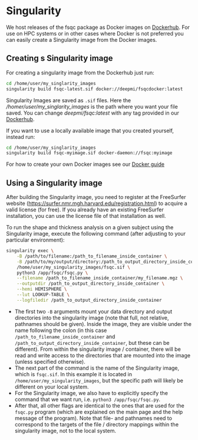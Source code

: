 # Singularity

We host releases of the fsqc package as Docker images on [Dockerhub](https://hub.docker.com/r/deepmi/fsqcdocker/tags). For use on HPC systems or in other cases where Docker is not preferred you can easily create a Singularity image from the Docker images. 

## Creating s Singularity image
For creating a singularity image from the Dockerhub just run: 

```bash
cd /home/user/my_singlarity_images
singularity build fsqc-latest.sif docker://deepmi/fsqcdocker:latest
```

Singularity Images are saved as `.sif` files. Here the _/homer/user/my_singlarity_images_ is the path where you want your file saved. You can change _deepmi/fsqc:latest_ with any tag provided in our [Dockerhub](https://hub.docker.com/r/deepmi/fsqcdocker/tags).

If you want to use a locally available image that you created yourself, instead run:

```bash
cd /home/user/my_singlarity_images
singularity build fsqc-myimage.sif docker-daemon://fsqc:myimage
```

For how to create your own Docker images see our [Docker guide](../docker/Docker.md)

## Using a Singularity image

After building the Singularity image, you need to register at the FreeSurfer website (https://surfer.nmr.mgh.harvard.edu/registration.html) to acquire a valid license (for free). If you already have an existing FreeSurfer installation, you can use the license file of that installation as well.

To run the shape and thickness analysis on a given subject using the Singularity image, execute the following command (after adjusting to your particular environment):

```bash
singularity exec \
    -B /path/to/filename:/path_to_filename_inside_container \
    -B /path/to/my/output/directory:/path_to_output_directory_inside_container \
    /home/user/my_singularity_images/fsqc.sif \
    python3 /app/fsqc/fsqc.py \
    --filename /path_to_filename_inside_container/my_filename.mgz \
    --outputdir /path_to_output_directory_inside_container \
    --hemi HEMISPHERE \
    --lut LOOKUP-TABLE \
    --logfiledir /path_to_output_directory_inside_container
```

* The first two `-B` arguments mount your data directory and output directories into the singularity image (note that full, not relative, pathnames should be given). Inside the image, they are visible under the name following the colon (in this case `/path_to_filename_inside_container` and `/path_to_output_directory_inside_container`, but these can be different). From within the singularity image / container, there will be read and write access to the directories that are mounted into the image (unless specified otherwise).
* The next part of the command is the name of the Singularity image, which is `fsqc.sif`. In this example it is located in `/home/user/my_singularity_images`, but the specific path will likely be different on your local system.
* For the Singularity image, we also have to explicitly specify the command that we want run, i.e. `python3 /app/fsqc/fsqc.py`.
* After that, all other flags are identical to the ones that are used for the `fsqc.py` program (which are explained on the main page and the help message of the program). Note that file- and pathnames need to correspond to the targets of the file / directory mappings within the singularity image, not to the local system.
